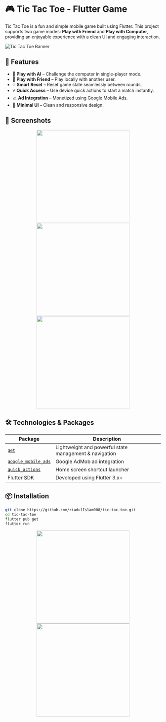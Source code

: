 # 🎮 Tic Tac Toe - Flutter Game

Tic Tac Toe is a fun and simple mobile game built using Flutter. This project supports two game modes: **Play with Friend** and **Play with Computer**, providing an enjoyable experience with a clean UI and engaging interaction.

![Tic Tac Toe Banner](https://raw.githubusercontent.com/riadulIslam008/images/main/tic-tac-toe-banner.jpg)

## 🚀 Features

- 🧠 **Play with AI** – Challenge the computer in single-player mode.
- 👥 **Play with Friend** – Play locally with another user.
- 💡 **Smart Reset** – Reset game state seamlessly between rounds.
- ⚡️ **Quick Access** – Use device quick actions to start a match instantly.
- 📈 **Ad Integration** – Monetized using Google Mobile Ads.
- 🎯 **Minimal UI** – Clean and responsive design.

## 📱 Screenshots

<p align="center">
 <img src="https://raw.githubusercontent.com/riadulIslam008/images/main/ticTacToe1.webp" height="300"> 
 <img src="https://raw.githubusercontent.com/riadulIslam008/images/main/ticTacToe2.webp" height="300"> 
 <img src="https://raw.githubusercontent.com/riadulIslam008/images/main/ticTacToe3.webp" height="300"> 
</p> 

## 🛠️ Technologies & Packages

| Package | Description |
|--------|-------------|
| [`get`](https://pub.dev/packages/get) | Lightweight and powerful state management & navigation |
| [`google_mobile_ads`](https://pub.dev/packages/google_mobile_ads) | Google AdMob ad integration |
| [`quick_actions`](https://pub.dev/packages/quick_actions) | Home screen shortcut launcher |
| Flutter SDK | Developed using Flutter 3.x+

## 📦 Installation

```bash
git clone https://github.com/riadulIslam008/tic-tac-toe.git
cd tic-tac-toe
flutter pub get
flutter run
```


<p  align="center">
 <img src="https://user-images.githubusercontent.com/73518920/132406927-74d61437-8f2d-4600-9cf4-a0ba340284ce.gif" height= "300">
 <img src="https://user-images.githubusercontent.com/73518920/149096671-5fc6d323-10d1-46fc-9f72-516cad251632.gif" height= "300" >
 </p>



